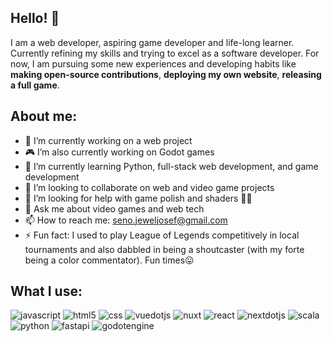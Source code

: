 ## Hello! 👋
I am a web developer, aspiring game developer and life-long learner. Currently refining my skills and trying to excel as a software developer.
For now, I am pursuing some new experiences and developing habits like **making open-source contributions**, **deploying my own website**, **releasing a full game**.

## About me:
- 🔭 I’m currently working on a web project
- 🎮 I’m also currently working on Godot games
- 🌱 I’m currently learning Python, full-stack web development, and game development
- 👯 I’m looking to collaborate on web and video game projects
- 🤔 I’m looking for help with game polish and shaders 😵‍💫
- 💬 Ask me about video games and web tech
- 📫 How to reach me: seno.jeweljosef@gmail.com
- ⚡ Fun fact: I used to play League of Legends competitively in local tournaments and also dabbled in being a shoutcaster (with my forte being a color commentator). Fun times😛

## What I use:
![javascript](https://github.com/user-attachments/assets/cb1404f9-6bd3-4b4e-b03a-40a5b073144f) 
![html5](https://github.com/user-attachments/assets/c212e808-ee3b-4e8e-ab08-07c2999ecda5) 
![css](https://github.com/user-attachments/assets/2ae3bb69-8683-4087-872c-70c4b81f8b6d) 
![vuedotjs](https://github.com/user-attachments/assets/a26a7876-4dbb-4e9b-b621-4d7fa7768146) 
![nuxt](https://github.com/user-attachments/assets/cfeef0f1-5460-45a1-ba8b-d415bb0f15ff) 
![react](https://github.com/user-attachments/assets/d85d03dd-31c0-4604-8078-65475fd3d2f4) 
![nextdotjs](https://github.com/user-attachments/assets/24013f75-66c2-4d00-b9b8-d87fbd6a87e7) 
![scala](https://github.com/user-attachments/assets/e7f23e82-1d02-4d02-89c5-9f95bf663460) 
![python](https://github.com/user-attachments/assets/40fab92a-5492-4633-a652-3935e9812b7d) 
![fastapi](https://github.com/user-attachments/assets/275f3504-ccb8-4b5a-8aca-ea07b6cbf228) 
![godotengine](https://github.com/user-attachments/assets/bd285fed-7316-44b9-82a6-86f77ac18480) 


